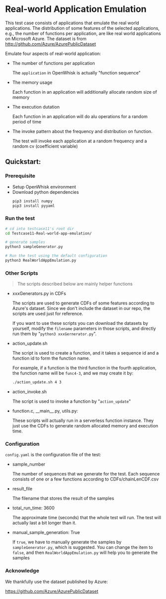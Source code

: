 # Real-world Application Emulation
This test case consists of applications that emulate the real world applications. The distribution of some features of the selected applications, e.g., the number of functions per application, are like real world applications on Microsoft Azure. The dataset is from http://github.com/Azure/AzurePublicDataset 

Emulate four aspects of real-world application:
* The number of functions per application

    The `application` in OpenWhisk is actually "function sequence"

* The memory usage

    Each function in an application will additionally allocate random size of memory

* The execution dutation

    Each function in an application will do alu operations for a random period of time

* The invoke pattern about the frequency and distribution on function.

    The test will invoke each application at a random frequency and a random cv (coefficient variable)

## Quickstart:
### Prerequisite
* Setup OpenWhisk environment
* Download python dependencies
    ```bash
    pip3 install numpy
    pip3 install pyyaml
    ```

### Run the test
```bash
# cd into testcase11's root dir
cd Testcase11-Real-world-app-emulation/

# generate samples
python3 sampleGenerator.py

# Run the test using the default configuration
python3 RealWorldAppEmulation.py
```

### Other Scripts
> The scripts described below are mainly helper functions
* xxxGenerators.py in CDFs
    
    The scripts are used to generate CDFs of some features according to Azure's dataset. Since we don't include the dataset in our repo, the scripts are used just for reference. 
    
    If you want to use these scripts you can download the datasets by yourself, modify the `filename` parameters in those scripts, and directly run them by "`python3 xxxGernerator.py`".

* action_update.sh

    The script is used to create a function, and it takes a sequence id and a function id to form the function name.

    For example, if a function is the third function in the fourth application, the function name will be `func4-3`, and we may create it by:
    
    ```bash
    ./action_update.sh 4 3
    ```

* action_invoke.sh

    The script is used to invoke a function by "`action_update`"

* function.c, \_\_main\_\_.py, utils.py: 

    These scripts will actually run in a serverless function instance. They just use the CDFs to generate random allocated memory and execution time.
    
### Configuration
`config.yaml` is the configuration file of the test:

* sample_number
    
    The number of sequences that we generate for the test. Each sequence consists of one or a few functions according to CDFs/chainLenCDF.csv 


* result_file

    The filename that stores the result of the samples

* total_run_time: 3600

    The approximate time (seconds) that the whole test will run. The test will actually last a bit longer than it.

* manual_sample_generation: True

    If `true`, we have to manually generate the samples by `sampleGenerator.py`, which is suggested. You can change the item to `false`, and then `RealWorldAppEmulation.py` will help you to generate the samples

### Acknowledge
We thankfully use the dataset published by Azure:

 https://github.com/Azure/AzurePublicDataset

